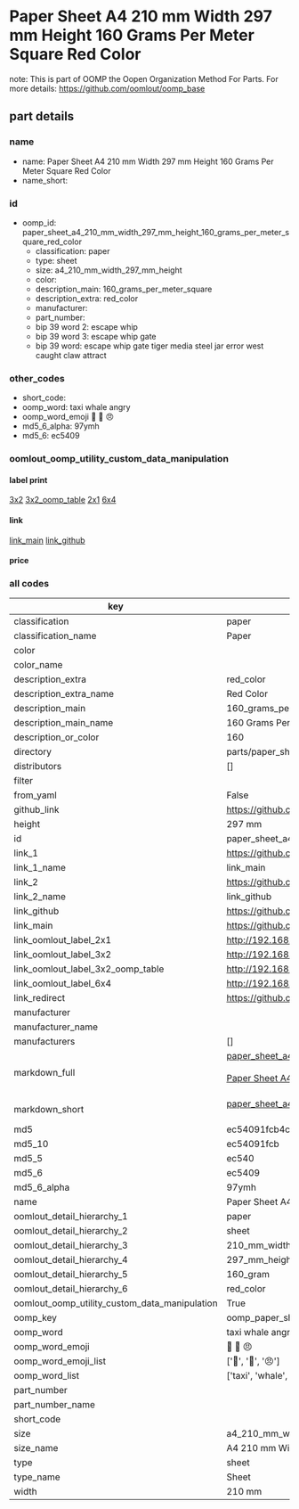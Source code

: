 # Paper Sheet A4 210 mm Width 297 mm Height 160 Grams Per Meter Square Red Color  

note: This is part of OOMP the Oopen Organization Method For Parts. For more details: https://github.com/oomlout/oomp_base

##  part details
  







### name
* name: Paper Sheet A4 210 mm Width 297 mm Height 160 Grams Per Meter Square Red Color
* name_short: 
### id
* oomp_id: paper_sheet_a4_210_mm_width_297_mm_height_160_grams_per_meter_square_red_color
  * classification: paper
  * type: sheet
  * size: a4_210_mm_width_297_mm_height
  * color: 
  * description_main: 160_grams_per_meter_square
  * description_extra: red_color
  * manufacturer: 
  * part_number: 
  * bip 39 word 2: escape whip
  * bip 39 word 3: escape whip gate
  * bip 39 word: escape whip gate tiger media steel jar error west caught claw attract

### other_codes
* short_code: 
* oomp_word: taxi whale angry
* oomp_word_emoji :taxi: :whale: :angry:
* md5_6_alpha: 97ymh
* md5_6: ec5409






### oomlout_oomp_utility_custom_data_manipulation
#### label print
[3x2](http://192.168.1.245:1112/?label=oomp%2097ymh)
[3x2_oomp_table](http://192.168.1.108:1112/?label=oomp%2097ymh)
[2x1](http://192.168.1.242:1112/?label=oomp%2097ymh)
[6x4](http://192.168.1.55:1112/?label=oomp%2097ymh)    

#### link

[link_main](https://github.com/oomlout/oomlout_oomp_version_1_messy/tree/main/parts/paper_sheet_a4_210_mm_width_297_mm_height_160_grams_per_meter_square_red_color) [link_github](https://github.com/oomlout/oomlout_oomp_version_1_messy/tree/main/parts/paper_sheet_a4_210_mm_width_297_mm_height_160_grams_per_meter_square_red_color)                             

#### price







### all codes 
| key | value |  
| --- | --- |  
| classification | paper |  
| classification_name | Paper |  
| color |  |  
| color_name |  |  
| description_extra | red_color |  
| description_extra_name | Red Color |  
| description_main | 160_grams_per_meter_square |  
| description_main_name | 160 Grams Per Meter Square |  
| description_or_color | 160 |  
| directory | parts/paper_sheet_a4_210_mm_width_297_mm_height_160_grams_per_meter_square_red_color |  
| distributors | [] |  
| filter |  |  
| from_yaml | False |  
| github_link | https://github.com/oomlout/oomlout_oomp_part_src/tree/main/parts/paper_sheet_a4_210_mm_width_297_mm_height_160_grams_per_meter_square_red_color |  
| height | 297 mm |  
| id | paper_sheet_a4_210_mm_width_297_mm_height_160_grams_per_meter_square_red_color |  
| link_1 | https://github.com/oomlout/oomlout_oomp_version_1_messy/tree/main/parts/paper_sheet_a4_210_mm_width_297_mm_height_160_grams_per_meter_square_red_color |  
| link_1_name | link_main |  
| link_2 | https://github.com/oomlout/oomlout_oomp_version_1_messy/tree/main/parts/paper_sheet_a4_210_mm_width_297_mm_height_160_grams_per_meter_square_red_color |  
| link_2_name | link_github |  
| link_github | https://github.com/oomlout/oomlout_oomp_version_1_messy/tree/main/parts/paper_sheet_a4_210_mm_width_297_mm_height_160_grams_per_meter_square_red_color |  
| link_main | https://github.com/oomlout/oomlout_oomp_version_1_messy/tree/main/parts/paper_sheet_a4_210_mm_width_297_mm_height_160_grams_per_meter_square_red_color |  
| link_oomlout_label_2x1 | http://192.168.1.242:1112/?label=oomp%2097ymh |  
| link_oomlout_label_3x2 | http://192.168.1.245:1112/?label=oomp%2097ymh |  
| link_oomlout_label_3x2_oomp_table | http://192.168.1.108:1112/?label=oomp%2097ymh |  
| link_oomlout_label_6x4 | http://192.168.1.55:1112/?label=oomp%2097ymh |  
| link_redirect | https://github.com/oomlout/oomlout_oomp_version_1_messy/tree/main/parts/paper_sheet_a4_210_mm_width_297_mm_height_160_grams_per_meter_square_red_color |  
| manufacturer |  |  
| manufacturer_name |  |  
| manufacturers | [] |  
| markdown_full | [paper_sheet_a4_210_mm_width_297_mm_height_160_grams_per_meter_square_red_color](none)<br>[](none)<br>[Paper Sheet A4 210 Mm Width 297 Mm Height 160 Grams Per Meter Square Red Color](none)<br><br> |  
| markdown_short | [paper_sheet_a4_210_mm_width_297_mm_height_160_grams_per_meter_square_red_color](none)<br><br> |  
| md5 | ec54091fcb4cceeb54c53e1ec0be9a68 |  
| md5_10 | ec54091fcb |  
| md5_5 | ec540 |  
| md5_6 | ec5409 |  
| md5_6_alpha | 97ymh |  
| name | Paper Sheet A4 210 mm Width 297 mm Height 160 Grams Per Meter Square Red Color |  
| oomlout_detail_hierarchy_1 | paper |  
| oomlout_detail_hierarchy_2 | sheet |  
| oomlout_detail_hierarchy_3 | 210_mm_width |  
| oomlout_detail_hierarchy_4 | 297_mm_height |  
| oomlout_detail_hierarchy_5 | 160_gram |  
| oomlout_detail_hierarchy_6 | red_color |  
| oomlout_oomp_utility_custom_data_manipulation | True |  
| oomp_key | oomp_paper_sheet_a4_210_mm_width_297_mm_height_160_grams_per_meter_square_red_color |  
| oomp_word | taxi whale angry |  
| oomp_word_emoji | :taxi: :whale: :angry: |  
| oomp_word_emoji_list | [':taxi:', ':whale:', ':angry:'] |  
| oomp_word_list | ['taxi', 'whale', 'angry'] |  
| part_number |  |  
| part_number_name |  |  
| short_code |  |  
| size | a4_210_mm_width_297_mm_height |  
| size_name | A4 210 mm Width 297 mm Height |  
| type | sheet |  
| type_name | Sheet |  
| width | 210 mm |  
